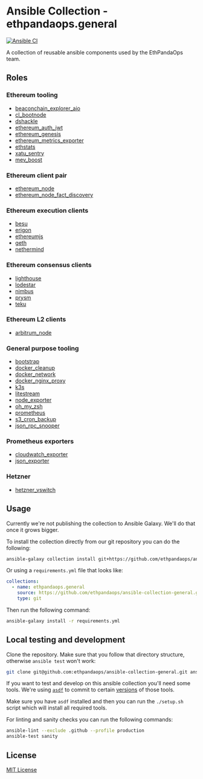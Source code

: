# Ansible Collection - ethpandaops.general

[![Ansible CI](https://github.com/ethpandaops/ansible-collection-general/actions/workflows/ansible_lint.yml/badge.svg)](https://github.com/ethpandaops/ansible-collection-general/actions/workflows/ansible_lint.yml)

A collection of reusable ansible components used by the EthPandaOps team.

## Roles

### Ethereum tooling
- [beaconchain_explorer_aio](roles/beaconchain_explorer_aio)
- [cl_bootnode](roles/cl_bootnode)
- [dshackle](roles/dshackle)
- [ethereum_auth_jwt](roles/ethereum_auth_jwt)
- [ethereum_genesis](roles/ethereum_genesis)
- [ethereum_metrics_exporter](roles/ethereum_metrics_exporter)
- [ethstats](roles/ethstats)
- [xatu_sentry](roles/xatu_sentry)
- [mev_boost](roles/mev_boost)

### Ethereum client pair
- [ethereum_node](roles/ethereum_node)
- [ethereum_node_fact_discovery](roles/ethereum_node_fact_discovery)
### Ethereum execution clients
- [besu](roles/besu)
- [erigon](roles/erigon)
- [ethereumjs](roles/ethereumjs)
- [geth](roles/geth)
- [nethermind](roles/nethermind)
### Ethereum consensus clients
- [lighthouse](roles/lighthouse)
- [lodestar](roles/lodestar)
- [nimbus](roles/nimbus)
- [prysm](roles/prysm)
- [teku](roles/teku)

### Ethereum L2 clients
- [arbitrum_node](roles/arbitrum_node)

### General purpose tooling
- [bootstrap](roles/bootstrap)
- [docker_cleanup](roles/docker_cleanup)
- [docker_network](roles/docker_network)
- [docker_nginx_proxy](roles/docker_nginx_proxy)
- [k3s](roles/k3s)
- [litestream](roles/litestream)
- [node_exporter](roles/node_exporter)
- [oh_my_zsh](roles/oh_my_zsh)
- [prometheus](roles/prometheus)
- [s3_cron_backup](roles/s3_cron_backup)
- [json_rpc_snooper](roles/json_rpc_snooper)

### Prometheus exporters
- [cloudwatch_exporter](roles/cloudwatch_exporter)
- [json_exporter](roles/json_exporter)

### Hetzner
- [hetzner_vswitch](roles/hetzner_vswitch)

## Usage

Currently we're not publishing the collection to Ansible Galaxy. We'll do that once it grows bigger.

To install the collection directly from our git repository you can do the following:

```sh
ansible-galaxy collection install git+https://github.com/ethpandaops/ansible-collection-general.git,master
```

Or using a `requirements.yml` file that looks like:

```yaml
collections:
  - name: ethpandaops.general
    source: https://github.com/ethpandaops/ansible-collection-general.git,master
    type: git
```

Then run the following command:

```sh
ansible-galaxy install -r requirements.yml
```



## Local testing and development

Clone the repository. Make sure that you follow that directory structure, otherwise `ansible test` won't work:

```sh
git clone git@github.com:ethpandaops/ansible-collection-general.git ansible_collections/ethpandaops/general
```

If you want to test and develop on this ansible collection you'll need some tools. We're using [`asdf`](https://asdf-vm.com/) to commit to certain [versions](.tool-versions) of those tools.

Make sure you have `asdf` installed and then you can run the `./setup.sh` script which will install all required tools.

For linting and sanity checks you can run the following commands:

```sh
ansible-lint --exclude .github --profile production
ansible-test sanity
```

## License

[MIT License](LICENSE)
